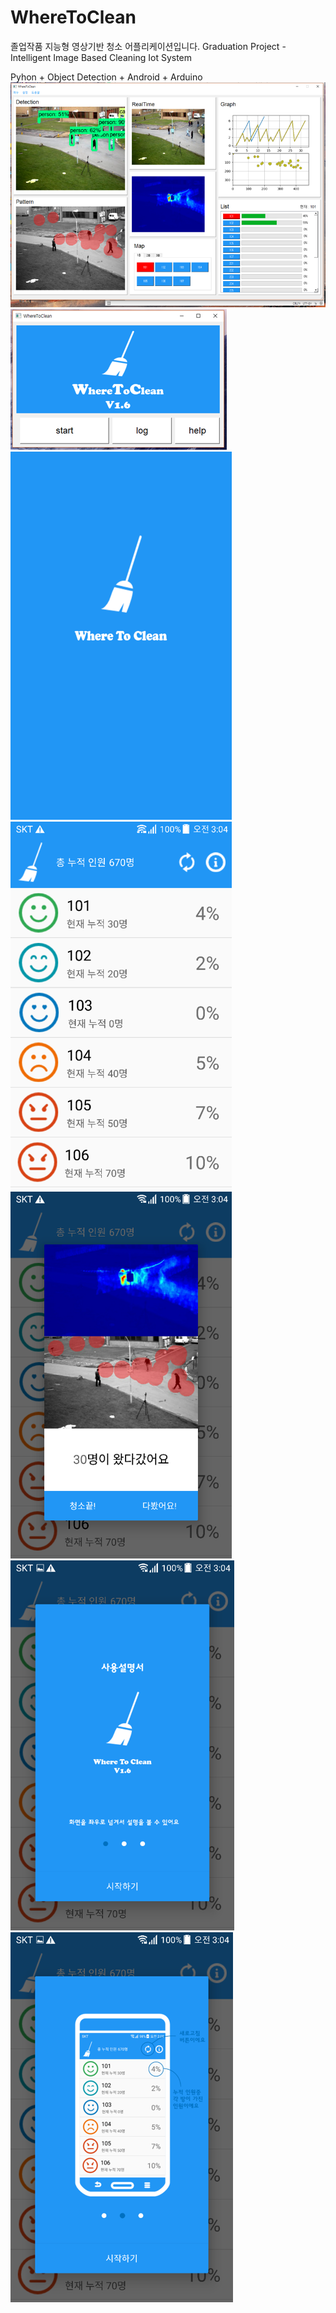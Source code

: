 # WhereToClean
졸업작품 지능형 영상기반 청소 어플리케이션입니다.
Graduation Project - Intelligent Image Based Cleaning Iot System

Pyhon + Object Detection + Android + Arduino
![ex_screenshot](./img/1.png)
![ex_screenshot](./img/2.png)
![ex_screenshot](./img/3.png)
![ex_screenshot](./img/4.png)
![ex_screenshot](./img/5.png)
![ex_screenshot](./img/6.png)
![ex_screenshot](./img/7.png)

